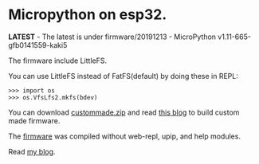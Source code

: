 # Micropython on esp32.

**LATEST** - The latest is under firmware/20191213 - MicroPython v1.11-665-gfb0141559-kaki5

The firmware include LittleFS.

You can use LittleFS instead of FatFS(default) by doing these in REPL:

```
>>> import os
>>> os.VfsLfs2.mkfs(bdev)

```


You can download [custommade.zip](https://github.com/shariltumin/esp32-cam-micropython/blob/master/custommade.zip) and read [this blog](https://kopimojo.blogspot.com/2019/12/custom-made-sometimes-it-is-nice-to-be.html) to build custom made firmware.


The [firmware](https://github.com/shariltumin/esp32-micropython/tree/master/firmware) was compiled without web-repl, upip, and help modules.

Read [my blog](https://kopimojo.blogspot.com/).
